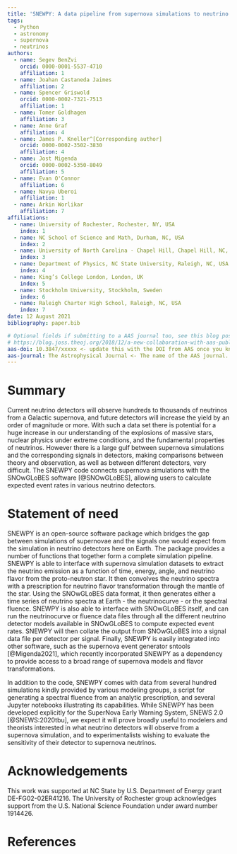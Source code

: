 ```yaml
---
title: 'SNEWPY: A data pipeline from supernova simulations to neutrino signals'
tags:
  - Python
  - astronomy
  - supernova
  - neutrinos
authors:
  - name: Segev BenZvi
    orcid: 0000-0001-5537-4710
    affiliation: 1
  - name: Joahan Castaneda Jaimes
    affiliation: 2
  - name: Spencer Griswold
    orcid: 0000-0002-7321-7513
    affiliation: 1
  - name: Tomer Goldhagen
    affiliation: 3
  - name: Anne Graf
    affiliation: 4
  - name: James P. Kneller^[Corresponding author]
    orcid: 0000-0002-3502-3830
    affiliation: 4
  - name: Jost Migenda
    orcid: 0000-0002-5350-8049
    affiliation: 5
  - name: Evan O'Connor
    affiliation: 6
  - name: Navya Uberoi
    affiliation: 1
  - name: Arkin Worlikar
    affiliation: 7
affiliations:
  - name: University of Rochester, Rochester, NY, USA
    index: 1
  - name: NC School of Science and Math, Durham, NC, USA
    index: 2
  - name: University of North Carolina - Chapel Hill, Chapel Hill, NC, USA
    index: 3
  - name: Department of Physics, NC State University, Raleigh, NC, USA
    index: 4
  - name: King’s College London, London, UK
    index: 5
  - name: Stockholm University, Stockholm, Sweden
    index: 6
  - name: Raleigh Charter High School, Raleigh, NC, USA
    index: 7
date: 12 August 2021
bibliography: paper.bib

# Optional fields if submitting to a AAS journal too, see this blog post:
# https://blog.joss.theoj.org/2018/12/a-new-collaboration-with-aas-publishing
aas-doi: 10.3847/xxxxx <- update this with the DOI from AAS once you know it.
aas-journal: The Astrophysical Journal <- The name of the AAS journal.
---
```



# Summary

Current neutrino detectors will observe hundreds to thousands of neutrinos
from a Galactic supernova, and future detectors will increase the yield by
an order of magnitude or more. With such a data set there is potential for a
huge increase in our understanding of the explosions of massive stars,
nuclear physics under extreme conditions, and the fundamental properties of
neutrinos. However there is a large gulf between supernova simulations and
the corresponding signals in detectors, making comparisons between
theory and observation, as well as between different detectors, very
difficult. The SNEWPY code connects supernova simulations with the
SNOwGLoBES software [@SNOwGLoBES], allowing users to calculate expected
event rates in various neutrino detectors. 

# Statement of need

SNEWPY is an open-source software package which bridges the gap between
simulations of supernovae and the signals one would expect from the
simulation in neutrino detectors here on Earth. The package provides a
number of functions that together form a complete simulation pipeline.
SNEWPY is able to interface with supernova simulation datasets to extract
the neutrino emission as a function of time, energy, angle, and neutrino
flavor from the proto-neutron star. It then convolves the neutrino spectra
with a prescription for neutrino flavor transformation through the mantle of
the star. Using the SNOwGLoBES data format, it then generates either a time
series of neutrino spectra at Earth - the neutrinocurve - or the spectral
fluence. SNEWPY is also able to interface with SNOwGLoBES itself, and can
run the neutrinocurve or fluence data files through all the different
neutrino detector models available in SNOwGLoBES to compute expected event
rates.  SNEWPY will then collate the output from SNOwGLoBES into a signal
data file per detector per signal. Finally, SNEWPY is easily integrated into
other software, such as the supernova event generator sntools
[@Migenda2021], which recently incorporated SNEWPY as a dependency to
provide access to a broad range of supernova models and flavor
transformations.

In addition to the code, SNEWPY comes with data from several hundred
simulations kindly provided by various modeling groups, a script for
generating a spectral fluence from an analytic prescription, and several
Jupyter notebooks illustrating its capabilities. While SNEWPY has been
developed explicitly for the SuperNova Early Warning System, SNEWS 2.0
[@SNEWS:2020tbu], we expect it will prove broadly useful to modelers and
theorists interested in what neutrino detectors will observe from a
supernova simulation, and to experimentalists wishing to evaluate the
sensitivity of their detector to supernova neutrinos. 

# Acknowledgements

This work was supported at NC State by U.S. Department of Energy grant
DE-FG02-02ER41216. The University of Rochester group acknowledges support
from the U.S. National Science Foundation under award number 1914426.

# References
